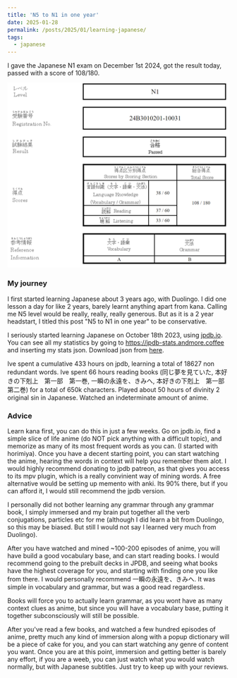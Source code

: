 ```yaml
---
title: 'N5 to N1 in one year'
date: 2025-01-28
permalink: /posts/2025/01/learning-japanese/
tags:
  - japanese
---
```


I gave the Japanese N1 exam on December 1st 2024, got the result today, passed with a score of 108/180.

![certificate](/images/blog_images/2025-01-31-learning-japanese/n1_certificate.png)

### My journey

I first started learning Japanese about 3 years ago, with Duolingo. I did one lesson a day for like 2 years, barely learnt anything apart from kana. Calling me N5 level would be really, really, really generous. But as it is a 2 year headstart, I titled this post "N5 to N1 in one year" to be conservative.

I seriously started learning Japanese on October 18th 2023, using [jpdb.io](https://jpdb.io/). You can see all my statistics by going to https://jpdb-stats.andmore.coffee and inserting my stats json. Download json from [here](https://github.com/SwayStar123/swaystar123.github.io/blob/master/files/reviews.json).

Ive spent a cumulative 433 hours on jpdb, learning a total of 18627 non redundant words.
Ive spent 66 hours reading books (同じ夢を見ていた, 本好きの下剋上　第一部　第一巻, 一瞬の永遠を、きみへ, 本好きの下剋上　第一部　第二巻) for a total of 650k characters.
Played about 50 hours of divinity 2 original sin in Japanese.
Watched an indeterminate amount of anime.

### Advice

Learn kana first, you can do this in just a few weeks.
Go on jpdb.io, find a simple slice of life anime (do NOT pick anything with a difficult topic), and memorize as many of its most frequent words as you can. (I started with horimiya). Once you have a decent starting point, you can start watching the anime, hearing the words in context will help you remember them alot.
I would highly recommend donating to jpdb patreon, as that gives you access to its mpv plugin, which is a really convinient way of mining words. A free alternative would be setting up memento with anki. Its 90% there, but if you can afford it, I would still recommend the jpdb version.

I personally did not bother learning any grammar through any grammar book, I simply immersed and my brain put together all the verb conjugations, particles etc for me (although I did learn a bit from Duolingo, so this may be biased. But still I would not say I learned very much from Duolingo).

After you have watched and mined ~100-200 episodes of anime, you will have build a good vocabulary base, and can start reading books. I would recommend going to the prebuilt decks in JPDB, and seeing what books have the highest coverage for you, and starting with finding one you like from there. I would personally recommend 一瞬の永遠を、きみへ. It was simple in vocabulary and grammar, but was a good read regardless.

Books will force you to actually learn grammar, as you wont have as many context clues as anime, but since you will have a vocabulary base, putting it together subconsciously will still be possible.

After you've read a few books, and watched a few hundred episodes of anime, pretty much any kind of immersion along with a popup dictionary will be a piece of cake for you, and you can start watching any genre of content you want. Once you are at this point, immersion and getting better is barely any effort, if you are a weeb, you can just watch what you would watch normally, but with Japanese subtitles. Just try to keep up with your reviews.
